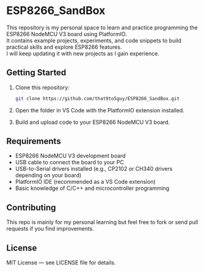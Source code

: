 # ESP8266_SandBox

This repository is my personal space to learn and practice programming the ESP8266 NodeMCU V3 board using PlatformIO.  
It contains example projects, experiments, and code snippets to build practical skills and explore ESP8266 features.  
I will keep updating it with new projects as I gain experience.

## Getting Started

1. Clone this repository:

   ```bash
   git clone https://github.com/that9to5guy/ESP8266_SandBox.git
   ```

2. Open the folder in VS Code with the PlatformIO extension installed.

3. Build and upload code to your ESP8266 NodeMCU V3 board.

## Requirements

- ESP8266 NodeMCU V3 development board  
- USB cable to connect the board to your PC  
- USB-to-Serial drivers installed (e.g., CP2102 or CH340 drivers depending on your board)  
- PlatformIO IDE (recommended as a VS Code extension)  
- Basic knowledge of C/C++ and microcontroller programming

## Contributing

This repo is mainly for my personal learning but feel free to fork or send pull requests if you find improvements.

## License

MIT License — see LICENSE file for details.

